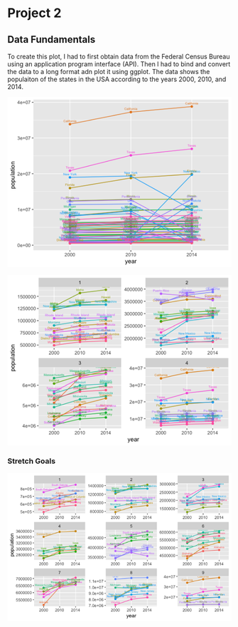 # Project 2
## Data Fundamentals

To create this plot, I had to first obtain data from the Federal Census Bureau using an application program interface (API). Then I had to bind and convert the data to a long format adn plot it using ggplot. The data shows the populaiton of the states in the USA according to the years 2000, 2010, and 2014.

![Plot](3year_plot_all_states.png)

![Plot2](plot_new_4_ttl.png)

### Stretch Goals 

![stretchgoal_plot](9quartiles_3by3_stretchgoal_plot.png)
